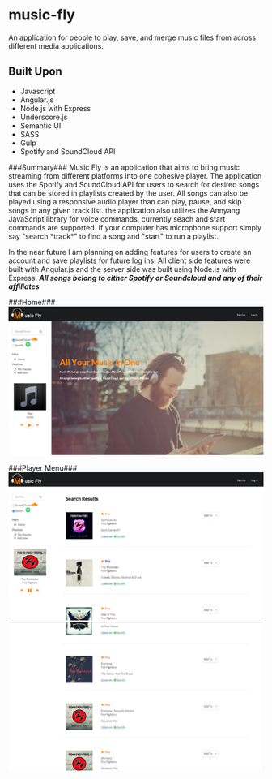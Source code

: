 # music-fly
An application for people to play, save, and merge music files from  across different media applications.

## Built Upon
- Javascript
- Angular.js
- Node.js with Express
- Underscore.js
- Semantic UI
- SASS
- Gulp
- Spotify and SoundCloud API

###Summary###
Music Fly is an application that aims to bring music streaming from different platforms into one cohesive player. The application uses the Spotify and SoundCloud API for users to search for desired songs that can be stored in playlists created by the user. All songs can also be played using a responsive audio player than can play, pause, and skip songs in any given track list. the application also utilizes the Annyang JavaScript library for voice commands, currently seach and start commands are supported. If your computer has microphone support simply say "search \*track*\" to find a song and "start" to run a playlist.

In the near future I am planning on adding features for users to create an account and save playlists for future log ins. All client side features were built with Angular.js and the server side was built using Node.js with Express.
**_All songs belong to either Spotify or Soundcloud and any of their affiliates_**

###Home###
![alt text](client/app/assets/images/demo-images/home.png "Logo Title Text 1")

###Player Menu###
![alt text](client/app/assets/images/demo-images/list1.png "Menu")
![alt text](client/app/assets/images/demo-images/list2.png "Menu2")

